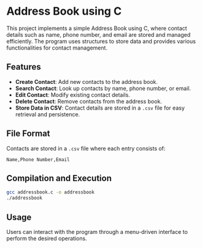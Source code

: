 # Address Book using C

This project implements a simple Address Book using C, where contact details such as name, phone number, and email are stored and managed efficiently. The program uses structures to store data and provides various functionalities for contact management.

## Features
- **Create Contact**: Add new contacts to the address book.
- **Search Contact**: Look up contacts by name, phone number, or email.
- **Edit Contact**: Modify existing contact details.
- **Delete Contact**: Remove contacts from the address book.
- **Store Data in CSV**: Contact details are stored in a `.csv` file for easy retrieval and persistence.

## File Format
Contacts are stored in a `.csv` file where each entry consists of:
```
Name,Phone Number,Email
```

## Compilation and Execution
```sh
gcc addressbook.c -o addressbook
./addressbook
```

## Usage
Users can interact with the program through a menu-driven interface to perform the desired operations.
